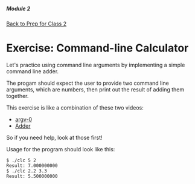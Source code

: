 ##### Module 2
[Back to Prep for Class 2](../../class2-prep#command-line-arguments)
# Exercise: Command-line Calculator

Let's practice using command line arguments by implementing a simple command line adder.

The progam should expect the user to provide two command line arguments, which are numbers, then print out the result of adding them together.

This exercise is like a combination of these two videos:
- <a href="https://www.youtube.com/watch?v=1VbHJz2L6dM&index=2&list=PLhQjrBD2T380sc-fXwl1sviA-twxFduVU" target="_blank">argv-0</a>
- <a href="https://www.youtube.com/watch?v=xmZR2XiwOq4" target="_blank">Adder</a>

So if you need help, look at those first!

Usage for the program should look like this:
```nohighlight
$ ./clc 5 2
Result: 7.000000000
$ ./clc 2.2 3.3
Result: 5.500000000
```
